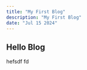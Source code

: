 ```yaml
---
title: "My First Blog"
description: "My First Blog"
date: "Jul 15 2024"
---
```


## Hello Blog

hefsdf
fd
